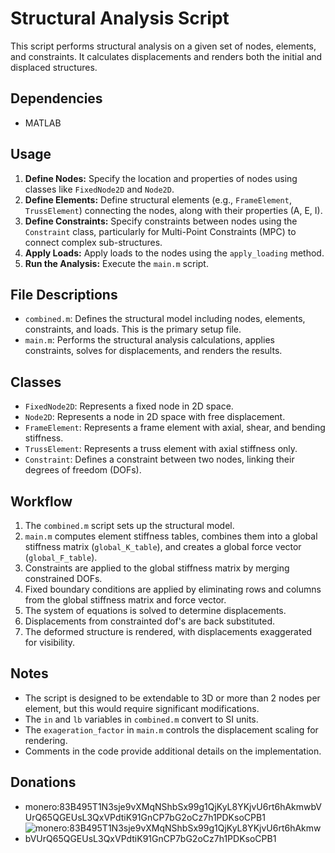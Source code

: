 # Structural Analysis Script

This script performs structural analysis on a given set of nodes, elements, and constraints. It calculates displacements and renders both the initial and displaced structures.

## Dependencies

-   MATLAB

## Usage

1.  **Define Nodes:** Specify the location and properties of nodes using classes like `FixedNode2D` and `Node2D`.
2.  **Define Elements:** Define structural elements (e.g., `FrameElement`, `TrussElement`) connecting the nodes, along with their properties (A, E, I).
3.  **Define Constraints:**  Specify constraints between nodes using the `Constraint` class, particularly for Multi-Point Constraints (MPC) to connect complex sub-structures.
4.  **Apply Loads:** Apply loads to the nodes using the `apply_loading` method.
5.  **Run the Analysis:** Execute the `main.m` script.

## File Descriptions

-   `combined.m`:  Defines the structural model including nodes, elements, constraints, and loads.  This is the primary setup file.
-   `main.m`:  Performs the structural analysis calculations, applies constraints, solves for displacements, and renders the results.

## Classes

-   `FixedNode2D`: Represents a fixed node in 2D space.
-   `Node2D`: Represents a node in 2D space with free displacement.
-   `FrameElement`: Represents a frame element with axial, shear, and bending stiffness.
-   `TrussElement`: Represents a truss element with axial stiffness only.
-   `Constraint`:  Defines a constraint between two nodes, linking their degrees of freedom (DOFs).

## Workflow

1.  The `combined.m` script sets up the structural model.
2.  `main.m` computes element stiffness tables, combines them into a global stiffness matrix (`global_K_table`), and creates a global force vector (`global_F_table`).
3.  Constraints are applied to the global stiffness matrix by merging constrained DOFs.
4.  Fixed boundary conditions are applied by eliminating rows and columns from the global stiffness matrix and force vector.
5.  The system of equations is solved to determine displacements.
6.  Displacements from constrainted dof's are back substituted.
7.  The deformed structure is rendered, with displacements exaggerated for visibility.

## Notes

-   The script is designed to be extendable to 3D or more than 2 nodes per element, but this would require significant modifications.
-   The `in` and `lb` variables in `combined.m` convert to SI units.
-   The `exageration_factor` in `main.m` controls the displacement scaling for rendering.
-   Comments in the code provide additional details on the implementation.


## Donations

* monero:83B495T1N3sje9vXMqNShbSx99g1QjKyL8YKjvU6rt6hAkmwbVUrQ65QGEUsL3QxVPdtiK91GnCP7bG2oCz7h1PDKsoCPB1
* ![monero:83B495T1N3sje9vXMqNShbSx99g1QjKyL8YKjvU6rt6hAkmwbVUrQ65QGEUsL3QxVPdtiK91GnCP7bG2oCz7h1PDKsoCPB1](https://raw.githubusercontent.com/pjn388/FEA/refs/heads/main/static/images/uni_recieve.png?raw=true)

